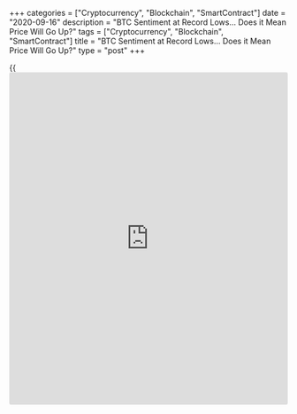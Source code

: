 +++
categories = ["Cryptocurrency", "Blockchain", "SmartContract"]
date = "2020-09-16"
description = "BTC Sentiment at Record Lows… Does it Mean Price Will Go Up?"
tags = ["Cryptocurrency", "Blockchain", "SmartContract"]
title = "BTC Sentiment at Record Lows… Does it Mean Price Will Go Up?"
type = "post"
+++

{{<iframe id="large-banner" src="https://www.bounty.group/#slide=25.0" width="100%" height="600" scrolling="no" style="border: 0px solid rgb(216, 221, 230); border-radius: 3px;">}}

ASocial media sentiment for Bitcoin has slumped to a two-year low, yet
technical indicators are still saying “buy.” A number of metrics
indicate that social and trading sentiment for Bitcoin is still low
despite its price breaking above $11,000 a couple of hours ago.

![BTC Sentiment at Record Lows… Does it Mean Price Will Go Up?][1]

On-chain analytics provider Santiment has revealed that weighted social
sentiment for Bitcoin is at its lowest level for two years. The metric
takes into account the overall volume of Bitcoin mentions on Twitter and
compares the ratio of positive vs. negative commentary on the platform.

Social sentiment surged a few months ago when Bitcoin started its strong
recovery following the pandemic-induced market crash in mid-March.
However, for most of May, June and July, when the asset was
consolidating in the low $9,000 range, it fell into negative territory
again.

The analytics provider noted that, counterintuitively, negative
sentiment at extremely low levels correlates with price rises, whereas
extreme highs correlate with price retracements.

Bitcoin reached a 2020 high of $12,400 in mid-August, but has failed to
top 2019’s peak of $13,800 leading a number of analysts to assert that
the lower high on the longtime frame indicates that we are not in a bull
market just yet.

Popular charting platform Tradingview also has its own sentiment
indicators for the asset derived from a number of technical indicators.
On the [daily](https://www.fintecher.org/2020/03/03/forex-trading-daily-strategy/) and weekly views, they are flashing buy signals, whereas
things are more neutral on the shorter time frames.

Bitcoin has been largely correlated to stock market movements for much
of this year; however, the “September effect” is a term that has come
about because it is a [historical](https://www.fintechee.com/services/historical-data-for-forex/)ly weak month for stock market and
[cryptocurrency price](https://www.playgroundfx.com/blog/cryptocurrency-price/) returns (as Kraken pointed out in its most recent
update). This could be reflected in social sentiment as reported by
Santiment.

At the time of writing, Bitcoin was still trading just above $11,000, a
gain of 2.8% on the day and almost 8% on the week.

_Source:[FXPro][2]_

   1. /files/downloads/e/5/6/e562c54f6764522f4f4230e4204883b7_f56848e50adc698f140ebccd75397745.png
   2. /geturl/index/2913c4bab3d5f0dcd12660a965d1e6835643f1b7/
